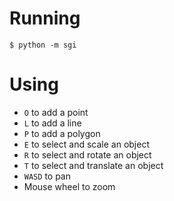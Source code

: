 # Running
```
$ python -m sgi
```

# Using
- `O` to add a point
- `L` to add a line
- `P` to add a polygon
- `E` to select and scale an object
- `R` to select and rotate an object
- `T` to select and translate an object
- `WASD` to pan
- Mouse wheel to zoom
